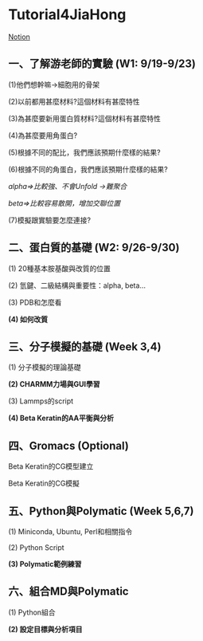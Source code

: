 # Tutorial4JiaHong

[Notion](https://tranquil-discovery-c4b.notion.site/Beta-Keratin-For-JH-94d356249bd34cbf81bcf1552fa0d2ee)

## **一、了解游老師的實驗 (W1: 9/19-9/23)**

(1)他們想幹嘛->細胞用的骨架

(2)以前都用甚麼材料?這個材料有甚麼特性

(3)為甚麼要新用蛋白質材料?這個材料有甚麼特性

(4)為甚麼要用角蛋白?

(5)根據不同的配比，我們應該預期什麼樣的結果?

(6)根據不同的角蛋白，我們應該預期什麼樣的結果?

*alpha=>比較強、不會Unfold ->難聚合*

*beta=>比較容易散開，增加交聯位置*

(7)模擬跟實驗要怎麼連接?

## **二、蛋白質的基礎 (W2: 9/26-9/30)**

(1) 20種基本胺基酸與改質的位置

(2) 氫鍵、二級結構與重要性：alpha, beta…

(3) PDB和怎麼看

**(4) 如何改質**

## **三、分子模擬的基礎 (Week 3,4)**

(1) 分子模擬的理論基礎

**(2) CHARMM力場與GUI學習**

(3) Lammps的script

**(4) Beta Keratin的AA平衡與分析**

## **四、Gromacs (Optional)**

Beta Keratin的CG模型建立

Beta Keratin的CG模擬

## **五、Python與Polymatic (Week 5,6,7)**

(1) Miniconda, Ubuntu, Perl和相關指令

(2) Python Script

**(3) Polymatic範例練習**

## **六、組合MD與Polymatic**

(1) Python組合

**(2) 設定目標與分析項目**
